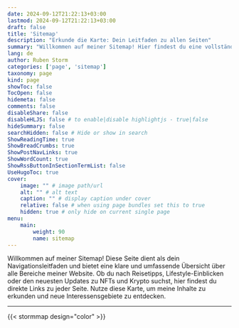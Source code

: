 ```yaml
---
date: 2024-09-12T21:22:13+03:00
lastmod: 2024-09-12T21:22:13+03:00
draft: false
title: 'Sitemap'
description: "Erkunde die Karte: Dein Leitfaden zu allen Seiten"
summary: "Willkommen auf meiner Sitemap! Hier findest du eine vollständige Übersicht aller Seiten meiner Website, sodass du Inhalte zu Reisen, Lifestyle, NFTs und mehr leicht entdecken und navigieren kannst."
lang: de
author: Ruben Storm
categories: ['page', 'sitemap']
taxonomy: page
kind: page
showToc: false
TocOpen: false
hidemeta: false
comments: false
disableShare: false
disableHLJS: false # to enable|disable highlightjs - true|false
hideSummary: false
searchHidden: false # Hide or show in search
ShowReadingTime: true
ShowBreadCrumbs: true
ShowPostNavLinks: true
ShowWordCount: true
ShowRssButtonInSectionTermList: false
UseHugoToc: true
cover:
    image: "" # image path/url
    alt: "" # alt text
    caption: "" # display caption under cover
    relative: false # when using page bundles set this to true
    hidden: true # only hide on current single page
menu: 
    main:
        weight: 90
        name: sitemap
---
```


Willkommen auf meiner Sitemap! Diese Seite dient als dein Navigationsleitfaden und bietet eine klare und umfassende Übersicht über alle Bereiche meiner Website. Ob du nach Reisetipps, Lifestyle-Einblicken oder den neuesten Updates zu NFTs und Krypto suchst, hier findest du direkte Links zu jeder Seite. Nutze diese Karte, um meine Inhalte zu erkunden und neue Interessensgebiete zu entdecken.

---

{{< stormmap design="color" >}}


